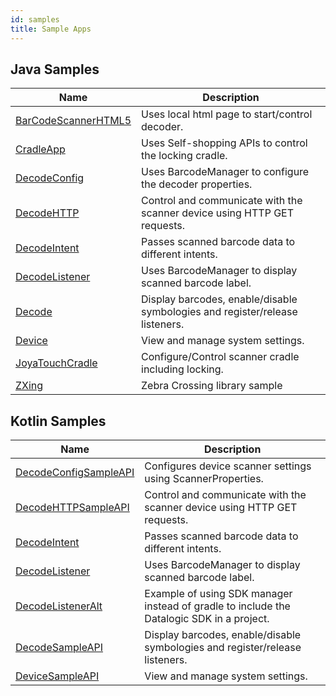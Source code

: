 ```yaml
---
id: samples
title: Sample Apps
---
```


## Java Samples

| Name | Description |
|------|-------------|
| [BarCodeScannerHTML5](https://github.com/datalogic/android-samples-astudio/tree/master/Java/BarcodeScannerHTML5) | Uses local html page to start/control decoder. |
| [CradleApp](https://github.com/datalogic/android-samples-astudio/blob/master/Java/CradleApp) | Uses Self-shopping APIs to control the locking cradle. |
| [DecodeConfig](https://github.com/datalogic/android-samples-astudio/blob/master/Java/DecodeConfigSampleAPI) | Uses BarcodeManager to configure the decoder properties. |
| [DecodeHTTP](https://github.com/datalogic/android-samples-astudio/blob/master/Java/DecodeHTTPSampleAPI) | Control and communicate with the scanner device using HTTP GET requests. |
| [DecodeIntent](https://github.com/datalogic/android-samples-astudio/blob/master/Java/DecodeIntent) | Passes scanned barcode data to different intents. |
| [DecodeListener](https://github.com/datalogic/android-samples-astudio/blob/master/Java/DecodeListener) | Uses BarcodeManager to display scanned barcode label. |
| [Decode](https://github.com/datalogic/android-samples-astudio/blob/master/Java/DecodeSampleAPI) | Display barcodes, enable/disable symbologies and register/release listeners. |
| [Device](https://github.com/datalogic/android-samples-astudio/blob/master/Java/DeviceSampleAPI) |  View and manage system settings.|
| [JoyaTouchCradle](https://github.com/datalogic/android-samples-astudio/blob/master/Java/JoyaTouchCradleSampleAPI) | Configure/Control scanner cradle including locking. |
| [ZXing](https://github.com/datalogic/android-samples-astudio/blob/master/Java/ZXingSampleAPI) | Zebra Crossing library sample |

## Kotlin Samples

| Name | Description |
|------|-------------|
| [DecodeConfigSampleAPI](https://github.com/datalogic/android-samples-astudio/blob/master/Kotlin/DecodeConfigSampleAPI) | Configures device scanner settings using ScannerProperties. |
| [DecodeHTTPSampleAPI](https://github.com/datalogic/android-samples-astudio/blob/master/Kotlin/DecodeHTTPSample) | Control and communicate with the scanner device using HTTP GET requests. |
| [DecodeIntent](https://github.com/datalogic/android-samples-astudio/blob/master/Kotlin/DecodeIntent) | Passes scanned barcode data to different intents.|
| [DecodeListener](https://github.com/datalogic/android-samples-astudio/blob/master/Kotlin/DecodeListener) | Uses BarcodeManager to display scanned barcode label. |
| [DecodeListenerAlt](https://github.com/datalogic/android-samples-astudio/blob/master/Kotlin/DecodeListenerAlt) | Example of using SDK manager instead of gradle to include the Datalogic SDK in a project. |
|[DecodeSampleAPI](https://github.com/datalogic/android-samples-astudio/blob/master/Kotlin/DecodeSampleAPI) | Display barcodes, enable/disable symbologies and register/release listeners. |
| [DeviceSampleAPI](https://github.com/datalogic/android-samples-astudio/blob/master/Kotlin/DeviceSampleAPI) |  View and manage system settings.|
